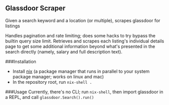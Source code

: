 
## Glassdoor Scraper
Given a search keyword and a location (or multiple), scrapes glassdoor for listings

Handles pagination and rate limiting; does some hacks to try bypass the builtin query size limit. Retrieves and scrapes each listing's individual details page to get some additional information beyond what's presented in the search directly (namely, salary and full description text).

###Installation
* Install [nix](https://nixos.org/nix/) (a package manager that runs in parallel to your system package manager; works on linux and mac)
* In the repository root, run `nix-shell .`

###Usage
Currently, there's no CLI; run `nix-shell`, then import glassdoor in a REPL, and call `glassdoor.Search().run()`
